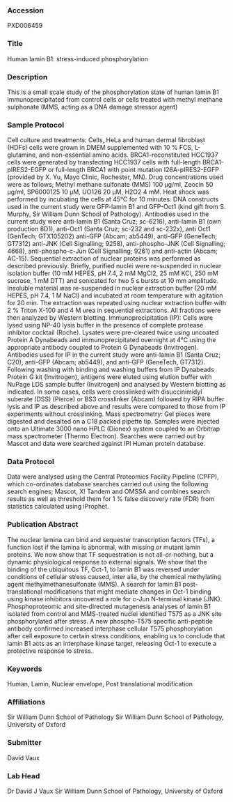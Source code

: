 ### Accession
PXD006459

### Title
Human lamin B1: stress-induced phosphorylation

### Description
This is a small scale study of the phosphorylation state of human lamin B1 immunoprecipitated from control cells or cells treated with methyl methane sulphonate (MMS, acting as a DNA damage stressor agent)

### Sample Protocol
Cell culture and treatments: Cells, HeLa and human dermal fibroblast (HDFs) cells were grown in DMEM supplemented with 10 % FCS, L-glutamine, and non-essential amino acids. BRCA1-reconstituted HCC1937 cells were generated by transfecting HCC1937 cells with full-length BRCA1-pIRES2-EGFP or full-length BRCA1 with point mutation I26A-pIRES2-EGFP (provided by X. Yu, Mayo Clinic, Rochester, MN). Drug concentrations used were as follows; Methyl methane sulfonate (MMS) 100 µg/ml, Zeocin  50  µg/ml, SP6000125 10 µM, UO126 20 µM, H2O2 4 mM. Heat shock was performed by incubating the cells at 45°C for 10 minutes. DNA constructs used in the current study were GFP-lamin B1 and GFP-Oct1 (kind gift from S. Murphy, Sir William Dunn School of Pathology). Antibodies used in the current study were anti-lamin B1 (Santa Cruz; sc-6216), anti-lamin B1 (own production 8D1), anti-Oct1 (Santa Cruz; sc-232 and sc-232x), anti Oct1 (GenTech; GTX105202) anti-GFP (Abcam; ab5449), anti-GFP (GeneTech; GT7312) anti-JNK (Cell Signalling; 9258), anti-phospho-JNK (Cell Signalling; 4668), anti-phospho-c-Jun (Cell Signalling; 9261) and anti-actin (Abcam; AC-15). Sequential extraction of nuclear proteins was performed as described previously. Briefly, purified nuclei were re-suspended in nuclear isolation buffer (10 mM HEPES, pH 7.4, 2 mM MgCl2, 25 mM KCl, 250 mM sucrose, 1 mM DTT) and sonicated for two 5 s bursts at 10 mm amplitude. Insoluble material was re-suspended in nuclear extraction buffer (20 mM HEPES, pH 7.4, 1 M NaCl) and incubated at room temperature with agitation for 20 min. The extraction was repeated using nuclear extraction buffer with 2 % Triton X-100 and 4 M urea in sequential extractions. All fractions were then analyzed by Western blotting. Immunoprecipitation (IP): Cells were lysed using NP-40 lysis buffer in the presence of complete protease inhibitor cocktail (Roche). Lysates were pre-cleared twice using uncoated Protein A Dynabeads and immunoprecipitated overnight at 4°C using the appropriate antibody coupled to Protein G Dynabeads (Invitrogen). Antibodies used for IP in the current study were anti-lamin B1 (Santa Cruz; C20), anti-GFP (Abcam; ab5449), and anti-GFP (GeneTech, GT7312). Following washing with binding and washing buffers from IP Dynabeads Protein G kit (Invitrogen), antigens were eluted using elution buffer with NuPage LDS sample buffer (Invitrogen) and analysed by Western blotting as indicated. In some cases, cells were crosslinked with disuccinimidyl suberate (DSS) (Pierce) or BS3 crosslinker (Abcam) followed by RIPA buffer lysis and IP as described above and results were compared to those from IP experiments without crosslinking.  Mass spectrometry: Gel pieces were digested and desalted on a C18 packed pipette tip. Samples were injected onto an Ultimate 3000 nano HPLC (Dionex) system coupled to an Orbitrap mass spectrometer (Thermo Electron). Searches were carried out by Mascot and data were searched against IPI Human protein database.

### Data Protocol
Data were analysed using the Central Proteomics Facility Pipeline (CPFP), which co-ordinates database searches carried out using the following search engines; Mascot, X! Tandem and OMSSA and combines search results as well as threshold them for 1 % false discovery rate (FDR) from statistics calculated using iProphet.

### Publication Abstract
The nuclear lamina can bind and sequester transcription factors (TFs), a function lost if the lamina is abnormal, with missing or mutant lamin proteins. We now show that TF sequestration is not all-or-nothing, but a dynamic physiological response to external signals. We show that the binding of the ubiquitous TF, Oct-1, to lamin B1 was reversed under conditions of cellular stress caused, inter alia, by the chemical methylating agent methylmethanesulfonate (MMS). A search for lamin B1 post-translational modifications that might mediate changes in Oct-1 binding using kinase inhibitors uncovered a role for c-Jun N-terminal kinase (JNK). Phosphoproteomic and site-directed mutagenesis analyses of lamin B1 isolated from control and MMS-treated nuclei identified T575 as a JNK site phosphorylated after stress. A new phospho-T575 specific anti-peptide antibody confirmed increased interphase cellular T575 phosphorylation after cell exposure to certain stress conditions, enabling us to conclude that lamin B1 acts as an interphase kinase target, releasing Oct-1 to execute a protective response to stress.

### Keywords
Human, Lamin, Nuclear envelope, Post translational modification

### Affiliations
Sir William Dunn School of Pathology
Sir William Dunn School of Pathology, University of Oxford

### Submitter
David Vaux

### Lab Head
Dr David J Vaux
Sir William Dunn School of Pathology, University of Oxford



